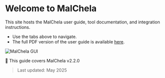 # Welcome to MalChela

This site hosts the MalChela user guide, tool documentation, and integration instructions.

- Use the tabs above to navigate.
- The full PDF version of the user guide is available [here](/docs/user-guide.pdf).

![MalChela GUI](images/malchela.png)

📘 This guide covers MalChela v2.2.0
> Last updated: May 2025

